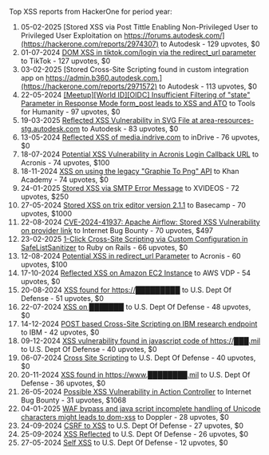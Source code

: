 Top XSS reports from HackerOne for period year:

1. 05-02-2025 [Stored XSS via Post Tittle Enabling Non-Privileged User to Privileged User Exploitation on https://forums.autodesk.com/](https://hackerone.com/reports/2974307) to Autodesk - 129 upvotes, $0
2. 01-07-2024 [DOM XSS in tiktok.com/login via the redirect_url parameter](https://hackerone.com/reports/2583874) to TikTok - 127 upvotes, $0
3. 03-02-2025 [Stored Cross-Site Scripting found in custom integration app on https://admin.b360.autodesk.com.](https://hackerone.com/reports/2971572) to Autodesk - 113 upvotes, $0
4. 22-05-2024 [[Meetup][World ID][OIDC] Insufficient Filtering of "state" Parameter in Response Mode form_post leads to XSS and ATO](https://hackerone.com/reports/2515808) to Tools for Humanity - 97 upvotes, $0
5. 19-03-2025 [Reflected XSS Vulnerability in SVG File at area-resources-stg.autodesk.com](https://hackerone.com/reports/3045455) to Autodesk - 83 upvotes, $0
6. 13-05-2024 [Reflected XSS of media.indrive.com](https://hackerone.com/reports/2503113) to inDrive - 76 upvotes, $0
7. 18-07-2024 [ Potential XSS Vulnerability in Acronis Login Callback URL](https://hackerone.com/reports/2611305) to Acronis - 74 upvotes, $100
8. 18-11-2024 [XSS on using the legacy "Graphie To Png" API](https://hackerone.com/reports/2846011) to Khan Academy - 74 upvotes, $0
9. 24-01-2025 [Stored XSS via SMTP Error Message](https://hackerone.com/reports/2956266) to XVIDEOS - 72 upvotes, $250
10. 27-05-2024 [Stored XSS on trix editor version 2.1.1](https://hackerone.com/reports/2521419) to Basecamp - 70 upvotes, $1000
11. 22-08-2024 [CVE-2024-41937: Apache Airflow: Stored XSS Vulnerability on provider link](https://hackerone.com/reports/2677187) to Internet Bug Bounty - 70 upvotes, $497
12. 23-02-2025 [1-Click Cross-Site Scripting via Custom Configuration in SafeListSanitizer](https://hackerone.com/reports/3008446) to Ruby on Rails - 66 upvotes, $0
13. 12-08-2024 [Potential XSS in redirect_url Parameter](https://hackerone.com/reports/2653342) to Acronis - 60 upvotes, $100
14. 17-10-2024 [Reflected XSS on Amazon EC2 Instance](https://hackerone.com/reports/2787650) to AWS VDP - 54 upvotes, $0
15. 20-08-2024 [XSS found for https://█████████](https://hackerone.com/reports/2670521) to U.S. Dept Of Defense - 51 upvotes, $0
16. 22-07-2024 [XSS on ███████](https://hackerone.com/reports/2615670) to U.S. Dept Of Defense - 48 upvotes, $0
17. 14-12-2024 [POST based Cross-Site Scripting on IBM research endpoint](https://hackerone.com/reports/2899380) to IBM - 42 upvotes, $0
18. 09-12-2024 [XSS vulnerability found in javascript code of https://███.mil](https://hackerone.com/reports/2888784) to U.S. Dept Of Defense - 40 upvotes, $0
19. 06-07-2024 [Cross Site Scripting](https://hackerone.com/reports/2587844) to U.S. Dept Of Defense - 40 upvotes, $0
20. 20-11-2024 [XSS found in https://www.████████.mil](https://hackerone.com/reports/2853410) to U.S. Dept Of Defense - 36 upvotes, $0
21. 26-05-2024 [Possible XSS Vulnerability in Action Controller](https://hackerone.com/reports/2520694) to Internet Bug Bounty - 31 upvotes, $1068
22. 04-01-2025 [WAF bypass and java script incomplete handling of Unicode characters might leads to dom-xss](https://hackerone.com/reports/2921905) to Doppler - 28 upvotes, $0
23. 24-09-2024 [CSRF to XSS](https://hackerone.com/reports/2736979) to U.S. Dept Of Defense - 27 upvotes, $0
24. 25-09-2024 [XSS Reflected](https://hackerone.com/reports/2741110) to U.S. Dept Of Defense - 26 upvotes, $0
25. 27-05-2024 [Self XSS](https://hackerone.com/reports/2521186) to U.S. Dept Of Defense - 12 upvotes, $0
